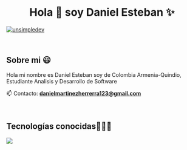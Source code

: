 <h1 align="center">Hola 👋 soy Daniel Esteban ✨ </h1> 


<a href="https://linkedin.com/in/daniel-esteban-martinez-herrera-063199284/" target="blank"><img align="center" src="https://img.shields.io/badge/LinkedIn-0077B5?style=for-the-badge&logo=linkedin&logoColor=white" alt="unsimpledev"/></a>

  </p>
<br>
<h2>Sobre mi 😃</h2>
<!--Intro start-->

<p align="left">
Hola mi nombre es Daniel Esteban soy de Colombia Armenia-Quindio, Estudiante Analisis y Desarrollo de Software

📫 Contacto: **danielmartinezherrerra123@gmail.com**
<!--Intro end-->
  </p>
<br>

<h2 >Tecnologías conocidas👨🏻‍💻</h2>
<!--tech stack icons-->
<p align="left">
  <a href="https://skillicons.dev">
    <img src="https://skillicons.dev/icons?i=firebase,js,nodejs,mysql,react,tailwind,jquery,html,css,git,github,e&perline=12" />
  </a>
</p>
<br>
<!-------------------------->
